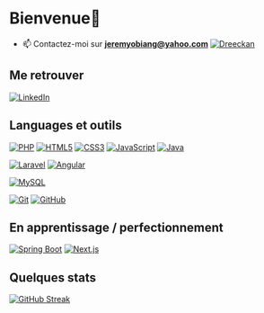 # Bienvenue👋

- 📫 Contactez-moi sur **jeremyobiang@yahoo.com**
[![Dreeckan](https://github-profile-trophy.vercel.app/?username=jerems412Dev&theme=onedark&rank=SECRET,SSS,SS,S,AAA,AA,A&no-bg=true&no-frame=true&margin-w=16)](https://github.com/ryo-ma/github-profile-trophy)

## Me retrouver

[![LinkedIn](https://img.shields.io/badge/-LinkedIn-000?&logo=LinkedIn&logoColor=0A66C2)](https://www.linkedin.com/in/j%C3%A9r%C3%A9my-evrard-obiang-engone-257436247/)

## Languages et outils

[![PHP](https://img.shields.io/badge/-PHP-000?&logo=PHP&logoColor=777BB4)](https://www.php.net)
[![HTML5](https://img.shields.io/badge/-HTML5-000?&logo=HTML5&logoColor=E34F26)](https://www.w3.org/html/)
[![CSS3](https://img.shields.io/badge/-CSS3-000?&logo=CSS3&logoColor=1572B6)](https://developer.mozilla.org/fr/docs/Web/CSS)
[![JavaScript](https://img.shields.io/badge/-JavaScript-000?&logo=JavaScript&logoColor=F7DF1E)](https://developer.mozilla.org/en-US/docs/Web/JavaScript)
[![Java](https://img.shields.io/badge/-Java-000?&logo=Java&logoColor=0074bd)](https://www.java.com/)


[![Laravel](https://img.shields.io/badge/-Laravel-000?&logo=Laravel&logoColor=b52e31)](https://laravel.com)
[![Angular](https://img.shields.io/badge/-Angular-000?&logo=Angular&logoColor=b52e31)](https://angular.org/)

[![MySQL](https://img.shields.io/badge/-MySQL-000?&logo=MySQL&logoColor=4479A1)](https://www.mysql.com/)

[![Git](https://img.shields.io/badge/-Git-000?&logo=Git&logoColor=F05032)](https://git-scm.com/)
[![GitHub](https://img.shields.io/badge/-GitHub-000?&logo=GitHub&logoColor=FFF)](https://www.github.com/)

## En apprentissage / perfectionnement

[![Spring Boot](https://img.shields.io/badge/-Spring-000?&logo=Spring&logoColor=4FC08D)](https://spring.io/)
[![Next.js](https://img.shields.io/badge/-Next.js-000?&logo=Next.js&logoColor=00DC82)](https://nextjs.org/)

## Quelques stats

 [![GitHub Streak](https://github-readme-streak-stats.herokuapp.com?user=jerems412Dev&hide_border=true&locale=fr&background=0d1117&ring=52BFEA&stroke=52BFEA&fire=52BFEA&sideNums=FFFFFF&currStreakLabel=FFFFFF&sideLabels=FFFFFF&dates=FFFFFF&currStreakNum=FFFFFF)](https://git.io/streak-stats) 
